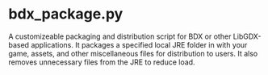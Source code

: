 # bdx_package.py
A customizeable packaging and distribution script for BDX or other LibGDX-based applications. It packages a specified local JRE folder in with your game, assets, and other miscellaneous files for distribution to users. It also removes unnecessary files from the JRE to reduce load.
